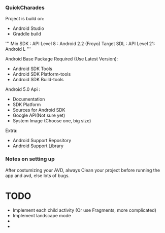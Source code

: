 ### QuickCharades


Project is build on:
- Android Studio
- Graddle build


'''
Min SDK    : API Level 8 : Android 2.2 (Froyo)
Target SDL : API Level 21: Android L
'''

Android Base Package Required (Use Latest Version):
- Android SDK Tools
- Android SDK Platform-tools
- Android SDK Build-tools

Android 5.0 Api :
- Documentation
- SDK Platform
- Sources for Android SDK
- Google API(Not sure yet)
- System Image (Choose one, big size)

Extra:
- Android Support Repository
- Android Support Library

### Notes on setting up
After costumizing your AVD, always Clean your project before running the app and avd, else lots of bugs.

# TODO

* Implement each child activity (Or use Fragments, more complicated)
* Implement landscape mode
*
*